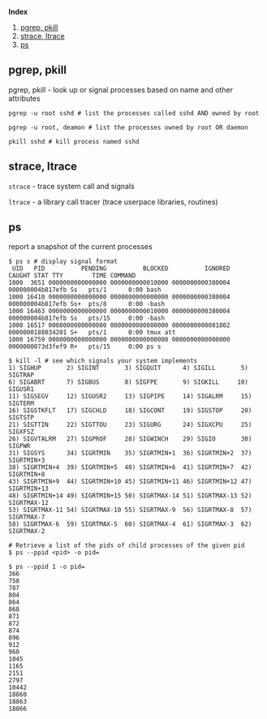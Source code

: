 **Index**

1. [pgrep, pkill](#pgrep)
1. [strace, ltrace](#trace)
1. [ps](#ps)

<a name="pgrep"></a>
## pgrep, pkill
pgrep, pkill - look up or signal processes based on name and other attributes

```shell
pgrep -u root sshd # list the processes called sshd AND owned by root

pgrep -u root, deamon # list the processes owned by root OR daemon

pkill sshd # kill process named sshd
```

<a name="trace"></a>
## strace, ltrace
`strace` - trace system call and signals

`ltrace` - a library call tracer (trace userpace libraries, routines)


<a name="ps"></a>
## ps
report a snapshot of the current processes

```shell
$ ps s # display signal format
 UID   PID          PENDING          BLOCKED          IGNORED           CAUGHT STAT TTY        TIME COMMAND
1000  3651 0000000000000000 0000000000010000 0000000000380004 000000004b817efb Ss   pts/1      0:00 bash
1000 16410 0000000000000000 0000000000000000 0000000000380004 000000004b817efb Ss+  pts/8      0:00 -bash
1000 16463 0000000000000000 0000000000010000 0000000000380004 000000004b817efb Ss   pts/15     0:00 -bash
1000 16517 0000000000000000 0000000000000000 0000000000081802 0000000188034201 S+   pts/1      0:00 tmux att
1000 16759 0000000000000000 0000000000000000 0000000000000000 0000000073d3fef9 R+   pts/15     0:00 ps s

$ kill -l # see which signals your system implements
1) SIGHUP       2) SIGINT       3) SIGQUIT      4) SIGILL       5) SIGTRAP
6) SIGABRT      7) SIGBUS       8) SIGFPE       9) SIGKILL     10) SIGUSR1
11) SIGSEGV     12) SIGUSR2     13) SIGPIPE     14) SIGALRM     15) SIGTERM
16) SIGSTKFLT   17) SIGCHLD     18) SIGCONT     19) SIGSTOP     20) SIGTSTP
21) SIGTTIN     22) SIGTTOU     23) SIGURG      24) SIGXCPU     25) SIGXFSZ
26) SIGVTALRM   27) SIGPROF     28) SIGWINCH    29) SIGIO       30) SIGPWR
31) SIGSYS      34) SIGRTMIN    35) SIGRTMIN+1  36) SIGRTMIN+2  37) SIGRTMIN+3
38) SIGRTMIN+4  39) SIGRTMIN+5  40) SIGRTMIN+6  41) SIGRTMIN+7  42) SIGRTMIN+8
43) SIGRTMIN+9  44) SIGRTMIN+10 45) SIGRTMIN+11 46) SIGRTMIN+12 47) SIGRTMIN+13
48) SIGRTMIN+14 49) SIGRTMIN+15 50) SIGRTMAX-14 51) SIGRTMAX-13 52) SIGRTMAX-12
53) SIGRTMAX-11 54) SIGRTMAX-10 55) SIGRTMAX-9  56) SIGRTMAX-8  57) SIGRTMAX-7
58) SIGRTMAX-6  59) SIGRTMAX-5  60) SIGRTMAX-4  61) SIGRTMAX-3  62) SIGRTMAX-2

# Retrieve a list of the pids of child processes of the given pid
$ ps --ppid <pid> -o pid=

$ ps --ppid 1 -o pid=
366
758
787
804
864
868
871
872
874
896
912
960
1045
1165
2151
2797
10442
18860
18863
18866
```

